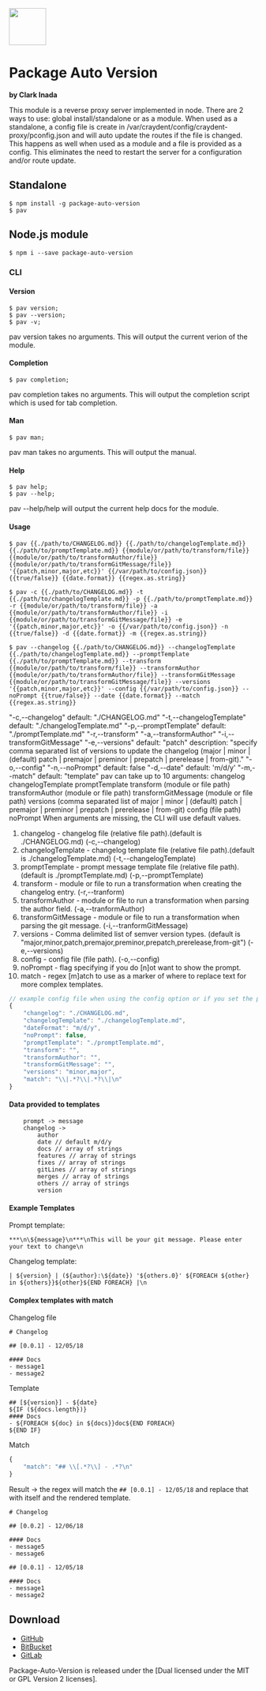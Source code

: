 <img src="http://craydent.com/JsonObjectEditor/img/svgs/craydent-logo.svg" width=75 height=75/>

# Package Auto Version
**by Clark Inada**

This module is a reverse proxy server implemented in node.  There are 2 ways to use: global install/standalone or as a module.  When used as a standalone, a config file is create in /var/craydent/config/craydent-proxy/pconfig.json and will auto update the routes if the file is changed.  This happens as well when used as a module and a file is provided as a config.  This eliminates the need to restart the server for a configuration and/or route update.

## Standalone
```shell
$ npm install -g package-auto-version
$ pav
```

## Node.js module
```shell
$ npm i --save package-auto-version
```

### CLI

#### Version

```shell
$ pav version;
$ pav --version;
$ pav -v;
```

pav version takes no arguments.  This will output the current verion of the module.

#### Completion

```shell
$ pav completion;
```

pav completion takes no arguments.  This will output the completion script which is used for tab completion.

#### Man

```shell
$ pav man;
```

pav man takes no arguments.  This will output the manual.

#### Help

```shell
$ pav help;
$ pav --help;
```

pav --help/help will output the current help docs for the module.

#### Usage

```shell
$ pav {{./path/to/CHANGELOG.md}} {{./path/to/changelogTemplate.md}} {{./path/to/promptTemplate.md}} {{module/or/path/to/transform/file}} {{module/or/path/to/transformAuthor/file}} {{module/or/path/to/transformGitMessage/file}} '{{patch,minor,major,etc}}' {{/var/path/to/config.json}} {{true/false}} {{date.format}} {{regex.as.string}}

$ pav -c {{./path/to/CHANGELOG.md}} -t {{./path/to/changelogTemplate.md}} -p {{./path/to/promptTemplate.md}} -r {{module/or/path/to/transform/file}} -a {{module/or/path/to/transformAuthor/file}} -i {{module/or/path/to/transformGitMessage/file}} -e '{{patch,minor,major,etc}}' -o {{/var/path/to/config.json}} -n {{true/false}} -d {{date.format}} -m {{regex.as.string}}

$ pav --changelog {{./path/to/CHANGELOG.md}} --changelogTemplate {{./path/to/changelogTemplate.md}} --promptTemplate {{./path/to/promptTemplate.md}} --transform {{module/or/path/to/transform/file}} --transformAuthor {{module/or/path/to/transformAuthor/file}} --transformGitMessage {{module/or/path/to/transformGitMessage/file}} --versions '{{patch,minor,major,etc}}' --config {{/var/path/to/config.json}} --noPrompt {{true/false}} --date {{date.format}} --match {{regex.as.string}}
```

"-c,--changelog"
	default: "./CHANGELOG.md"
"-t,--changelogTemplate"
	default: "./changelogTemplate.md"
"-p,--promptTemplate"
	default: "./promptTemplate.md"
"-r,--transform"
"-a,--transformAuthor"
"-i,--transformGitMessage"
"-e,--versions"
	default: "patch"
	description: "specify comma separated list of versions to update the changelog  (major | minor | (default) patch | premajor | preminor | prepatch | prerelease | from-git)."
"-o,--config"
"-n,--noPrompt"
    default: false
"-d,--date"
    default: 'm/d/y'
"-m,--match"
    default: "template"
pav can take up to 10 arguments:
    changelog
    changelogTemplate
    promptTemplate
    transform (module or file path)
    transformAuthor (module or file path)
    transformGitMessage (module or file path)
    versions (comma separated list of major | minor | (default) patch | premajor | preminor | prepatch | prerelease | from-git)
    config (file path)
    noPrompt
When arguments are missing, the CLI will use default values.

1. changelog - changelog file (relative file path).(default is ./CHANGELOG.md) (-c,--changelog)
2. changelogTemplate - changelog template file (relative file path).(default is ./changelogTemplate.md) (-t,--changelogTemplate)
3. promptTemplate - prompt message template file (relative file path).(default is ./promptTemplate.md) (-p,--promptTemplate)
4. transform - module or file to run a transformation when creating the changelog entry. (-r,--tranform)
5. transformAuthor - module or file to run a transformation when parsing the author field. (-a,--tranformAuthor)
6. transformGitMessage - module or file to run a transformation when parsing the git message. (-i,--tranformGitMessage)
7. versions - Comma delimited list of semver version types. (default is "major,minor,patch,premajor,preminor,prepatch,prerelease,from-git") (-e,--versions)
8. config - config file (file path). (-o,--config)
9. noPrompt - flag specifying if you do [n]ot want to show the prompt.
10. match - regex [m]atch to use as a marker of where to replace text for more complex templates.

```js
// example config file when using the config option or if you set the property pav in the package.json
{
    "changelog": "./CHANGELOG.md",
    "changelogTemplate": "./changelogTemplate.md",
    "dateFormat": "m/d/y",
    "noPrompt": false,
    "promptTemplate": "./promptTemplate.md",
    "transform": "",
    "transformAuthor": "",
    "transformGitMessage": "",
    "versions": "minor,major",
    "match": "\\|.*?\\|.*?\\|\n"
}
```
#### Data provided to templates
```
    prompt -> message
    changelog ->
        author
        date // default m/d/y
        docs // array of strings
        features // array of strings
        fixes // array of strings
        gitLines // array of strings
        merges // array of strings
        others // array of strings
        version
```
#### Example Templates
Prompt template:
```
***\n\${message}\n***\nThis will be your git message. Please enter your text to change\n
```

Changelog template:
```
| ${version} | (${author}:\${date}) '${others.0}' ${FOREACH ${other} in ${others}}${other}${END FOREACH} |\n
```

#### Complex templates with match
Changelog file
```
# Changelog

## [0.0.1] - 12/05/18

#### Docs
- message1
- message2

```
Template
```
## [${version}] - ${date}
${IF (${docs.length})}
#### Docs
- ${FOREACH ${doc} in ${docs}}doc${END FOREACH}
${END IF}
```
Match
```js
{
    "match": "## \\[.*?\\] - .*?\n"
}
```
Result -> the regex will match the `## [0.0.1] - 12/05/18` and replace that with itself and the rendered template.
```
# Changelog

## [0.0.2] - 12/06/18

#### Docs
- message5
- message6

## [0.0.1] - 12/05/18

#### Docs
- message1
- message2

```

## Download

 * [GitHub](https://github.com/cinada/package-auto-version)
 * [BitBucket](https://bitbucket.org/cinada/package-auto-version)
 * [GitLab](https://gitlab.com/cinada/package-auto-version)

Package-Auto-Version is released under the [Dual licensed under the MIT or GPL Version 2 licenses].<br>